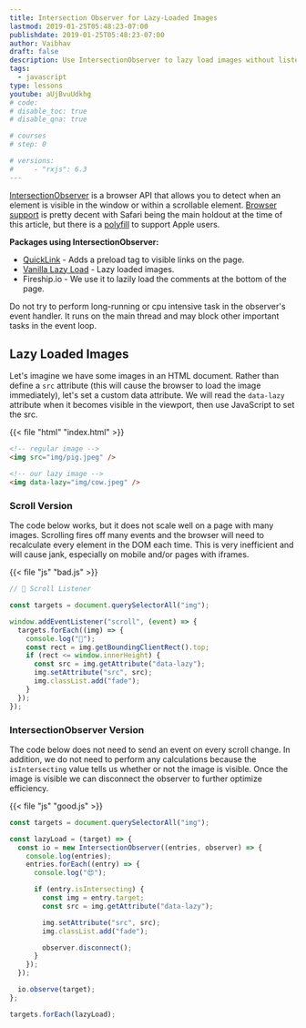```yaml
---
title: Intersection Observer for Lazy-Loaded Images
lastmod: 2019-01-25T05:48:23-07:00
publishdate: 2019-01-25T05:48:23-07:00
author: Vaibhav
draft: false
description: Use IntersectionObserver to lazy load images without listening to scroll events.
tags:
  - javascript
type: lessons
youtube: aUjBvuUdkhg
# code:
# disable_toc: true
# disable_qna: true

# courses
# step: 0

# versions:
#     - "rxjs": 6.3
---
```


[IntersectionObserver](https://developer.mozilla.org/en-US/docs/Web/API/Intersection_Observer_API) is a browser API that allows you to detect when an element is visible in the window or within a scrollable element. [Browser support](https://caniuse.com/#feat=intersectionobserver) is pretty decent with Safari being the main holdout at the time of this article, but there is a [polyfill](https://github.com/w3c/IntersectionObserver/tree/master/polyfill) to support Apple users.

**Packages using IntersectionObserver:**

- [QuickLink](https://github.com/GoogleChromeLabs/quicklink) - Adds a preload tag to visible links on the page.
- [Vanilla Lazy Load](https://www.npmjs.com/package/vanilla-lazyload) - Lazy loaded images.
- Fireship.io - We use it to lazily load the comments at the bottom of the page.

Do not try to perform long-running or cpu intensive task in the observer's event handler. It runs on the main thread and may block other important tasks in the event loop.

## Lazy Loaded Images

Let's imagine we have some images in an HTML document. Rather than define a `src` attribute (this will cause the browser to load the image immediately), let's set a custom data attribute. We will read the `data-lazy` attribute when it becomes visible in the viewport, then use JavaScript to set the src.

{{< file "html" "index.html" >}}

```html
<!-- regular image -->
<img src="img/pig.jpeg" />

<!-- our lazy image -->
<img data-lazy="img/cow.jpeg" />
```

### Scroll Version

The code below works, but it does not scale well on a page with many images. Scrolling fires off many events and the browser will need to recalculate every element in the DOM each time. This is very inefficient and will cause jank, especially on mobile and/or pages with iframes.

{{< file "js" "bad.js" >}}

```js
// 💩 Scroll Listener

const targets = document.querySelectorAll("img");

window.addEventListener("scroll", (event) => {
  targets.forEach((img) => {
    console.log("💩");
    const rect = img.getBoundingClientRect().top;
    if (rect <= window.innerHeight) {
      const src = img.getAttribute("data-lazy");
      img.setAttribute("src", src);
      img.classList.add("fade");
    }
  });
});
```

### IntersectionObserver Version

The code below does not need to send an event on every scroll change. In addition, we do not need to perform any calculations because the `isIntersecting` value tells us whether or not the image is visible. Once the image is visible we can disconnect the observer to further optimize efficiency.

{{< file "js" "good.js" >}}

```js
const targets = document.querySelectorAll("img");

const lazyLoad = (target) => {
  const io = new IntersectionObserver((entries, observer) => {
    console.log(entries);
    entries.forEach((entry) => {
      console.log("😍");

      if (entry.isIntersecting) {
        const img = entry.target;
        const src = img.getAttribute("data-lazy");

        img.setAttribute("src", src);
        img.classList.add("fade");

        observer.disconnect();
      }
    });
  });

  io.observe(target);
};

targets.forEach(lazyLoad);
```
